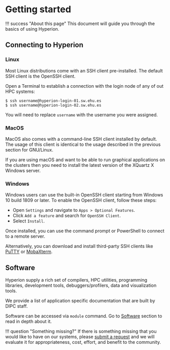 # Getting started

!!! success "About this page" This document will guide you through the basics of using Hyperion.

## Connecting to Hyperion

### Linux

Most Linux distributions come with an SSH client pre-installed. The default SSH client is the OpenSSH client.

Open a Terminal to establish a connection with the login node of any of out HPC systems:

```
$ ssh username@hyperion-login-01.sw.ehu.es
$ ssh username@hyperion-login-02.sw.ehu.es
```

You will need to replace `username` with the username you were assigned.

### MacOS

MacOS also comes with a command-line SSH client installed by default. The usage of this client is identical to the usage described in the previous section for GNU/Linux.

If you are using macOS and want to be able to run graphical applications on the clusters then you need to install the latest version of the XQuartz X Windows server.

### Windows
Windows users can use the built-in OpenSSH client starting from Windows 10 build 1809 or later. To enable the OpenSSH client, follow these steps:

- Open ``Settings`` and navigate to ``Apps > Optional Features``.
- Click ``Add a feature`` and search for ``OpenSSH Client``.
- Select ``Install``.

Once installed, you can use the command prompt or PowerShell to connect to a remote server.

Alternatively, you can download and install third-party SSH clients like [PuTTY](https://www.putty.org/) or [MobaXterm](https://mobaxterm.mobatek.net).

## Software

Hyperion supply a rich set of compilers, HPC utilities, programming libraries, development tools, debuggers/profilers, data and visualization tools. 

We provide a list of application specific documentation that are built by DIPC staff. 

Software can be accessed via `module` command. Go to [Software](/path/to/software) section to read in depth about it.

!!! question "Something missing?" 
    If there is something missing that you would like to have on our systems, please [submit a request](/path/to/request/submission) and we will evaluate it for appropriateness, cost, effort, and benefit to the community.



